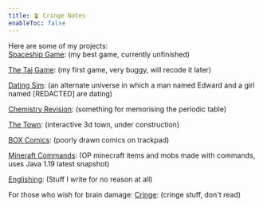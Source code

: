 ```yaml
---
title: 🪴 Cringe Notes
enableToc: false
---
```


Here are some of my projects: <br>
<a href="https://github.com/GrimReaper2654/Spaceship-Game">Spaceship Game</a>: (my best game, currently unfinished) <br>

<a href="https://github.com/GrimReaper2654/Taj-Game">The Taj Game</a>: (my first game, very buggy, will recode it later) <br>

<a href="https://github.com/GrimReaper2654/Huynh-Dating-Simulator-EXTREME">Dating Sim</a>: (an alternate universe in which a man named Edward and a girl named [REDACTED] are dating)<br>

<a href="https://github.com/GrimReaper2654/Chemistry-Revision">Chemistry Revision</a>: (something for memorising the periodic table)<br>

<a href="https://github.com/the-oom-town/town-interactive">The Town</a>: (interactive 3d town, under construction)<br>

<a href="https://grimreaper2654.github.io/Notes/notes/BOXcomics/">BOX Comics</a>: (poorly drawn comics on trackpad)<br>

<a href="https://grimreaper2654.github.io/Notes/notes/MCPvP/">Mineraft Commands</a>: (OP minecraft items and mobs made with commands, uses Java 1.19 latest snapshot)<br>

<a href="https://grimreaper2654.github.io/Notes/notes/Englishing/">Englishing</a>: (Stuff I write for no reason at all)<br>

For those who wish for brain damage:
<a href="https://grimreaper2654.github.io/Notes/notes/Cringe/">Cringe</a>: (cringe stuff, don't read)<br>
